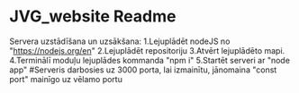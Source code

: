 # JVG_website Readme

Servera uzstādīšana un uzsākšana:
  1.Lejuplādēt nodeJS no "https://nodejs.org/en"
  2.Lejuplādēt repositoriju
  3.Atvērt lejuplādēto mapi.
  4.Terminālī moduļu lejuplādes kommanda "npm i"
  5.Startēt serveri ar "node app"
  #Serveris darbosies uz 3000 porta, lai izmainītu, jānomaina "const port" mainīgo uz vēlamo portu
